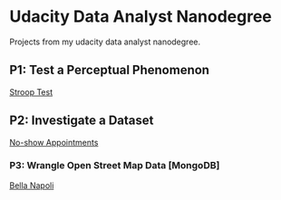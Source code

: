 # Udacity Data Analyst Nanodegree
Projects from my udacity data analyst nanodegree.

## P1: Test a Perceptual Phenomenon
[Stroop Test](./p1/Test_a_Perceptual_Phenomenon.html)

## P2: Investigate a Dataset
[No-show Appointments](./p2/Investigate_a_Dataset.html)

### P3: Wrangle Open Street Map Data [MongoDB]
[Bella Napoli](p3/bella_napoli.html)
